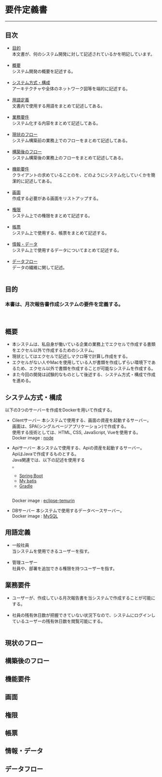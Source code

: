 # 要件定義書
---
## 目次
-  [目的](#目的)<br>
    本文書が、何のシステム開発に対して記述されているかを明記しています。<br><br>
- [概要](#概要)<br>
    システム開発の概要を記述する。<br>
    <br>
- [システム方式・構成](システム方式・構成)<br>
    アーキテクチャや全体のネットワーク図等を端的に記述する。<br><br>
- [用語定義](#用語定義)<br>
    文書内で使用する用語をまとめて記述してある。<br>
    <br>
- [業務要件](#業務要件)<br>
    システム化する内容をまとめて記述してある。<br>
    <br>
- [現状のフロー](#現状のフロー)<br>
    システム構築前の業務上でのフローをまとめて記述してある。
    <br><br>
- [構築後のフロー](#構築後のフロー)<br>
    システム構築後の業務上のフローをまとめて記述してある。<br><br>
- [機能要件](#機能要件)<br>
    クライアントの求めていることのを、どのようにシステム化していくかを簡潔的に記述してある。<br><br>
- [画面](#画面)<br>
    作成する必要がある画面をリストアップする。<br><br>
- [権限](#権限)<br>
    システム上での権限をまとめて記述する。<br>
    <br>
- [帳票](#帳票)<br>
    システム上で使用する、帳票をまとめて記述する。<br><br>
- [情報・データ](#情報・データ)<br>
    システム上で使用するデータについてまとめて記述する。<br><br>
- [データフロー](#データフロー)<br>
    データの繊維に関して記述。<br>
    <br>
## 目的
<h3>本書は、月次報告書作成システムの要件を定義する。</h3><br>

## 概要
- 本システムは、私自身が働いている企業の業務上でエクセルで作成する書類をエクセル以外で作成するためのシステム。<br>
- 現状としてはエクセルで記述しマクロ等で計算し作成をする。<br>
- エクセルがない人やMacを使用している人が書類を作成しずらい環境下であるため、エクセル以外で書類を作成することが可能なシステムを作成する。<br>
- また今回の開発は試験的なものとして後述する、システム方式・構成で作成を進める。

## システム方式・構成
以下の3つのサーバーを作成をDockerを用いて作成する。
- Cilentサーバー
    本システムで使用する、画面の資産を起動するサーバー。<br>
    画面は、SPA(シングルぺージアプリケーション)で作成する。<br>
    使用する技術としては、HTML, CSS, JavaScript, Vueを使用する。<br>
    Docker image : [node](https://hub.docker.com/_/node/)<br>
- Apiサーバー
    本システムで使用する、Apiの資産を起動するサーバー。<br>
    ApiはJavaで作成するものとする。<br>
    Java関連では、以下の記述を使用する<br>。
    - [Spring Boot](https://spring.io/)
    - [My batis](https://mybatis.org/mybatis-3/ja/index.html)
    - [Gradle](https://gradle.org/)
    <br>

    Docker image : [eclipse-temurin](https://hub.docker.com/_/eclipse-temurin/tags)
- DBサーバー
    本システムで使用するデータベースサーバー。<br>
    Docker image : [MySQL](https://hub.docker.com/_/mysql)


## 用語定義
- 一般社員<br>
    当システムを使用できるユーザーを指す。<br><br>
- 管理ユーザー<br>
    社員や、部署を追加できる権限を持つユーザーを指す。


## 業務要件
- ユーザーが、作成している月次報告書を当システムで作成することが可能にする。<br><br>
- 社員の残有休日数が把握できていない状況下なので、システムにログインしているユーザーの残有休日数を閲覧可能にする。<br><br>

## 現状のフロー


## 構築後のフロー


## 機能要件


## 画面


## 権限


## 帳票


## 情報・データ


## データフロー